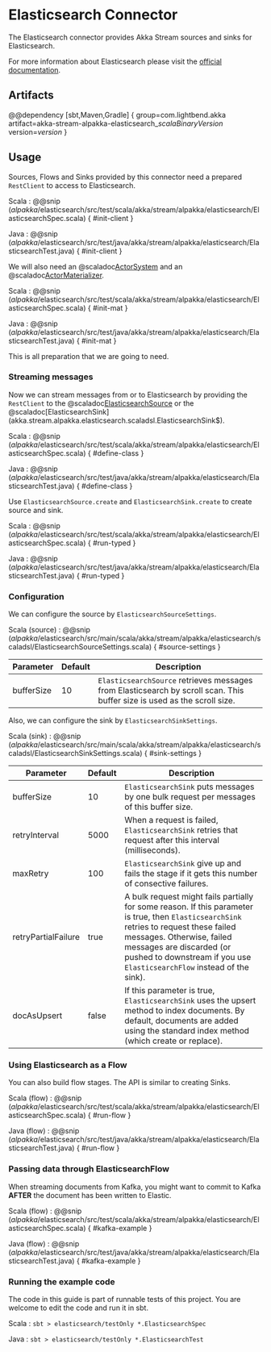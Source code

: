 # Elasticsearch Connector

The Elasticsearch connector provides Akka Stream sources and sinks for Elasticsearch.

For more information about Elasticsearch please visit the [official documentation](https://www.elastic.co/guide/index.html).

## Artifacts

@@dependency [sbt,Maven,Gradle] {
  group=com.lightbend.akka
  artifact=akka-stream-alpakka-elasticsearch_$scalaBinaryVersion$
  version=$version$
}

## Usage

Sources, Flows and Sinks provided by this connector need a prepared `RestClient` to access to Elasticsearch.

Scala
: @@snip ($alpakka$/elasticsearch/src/test/scala/akka/stream/alpakka/elasticsearch/ElasticsearchSpec.scala) { #init-client }

Java
: @@snip ($alpakka$/elasticsearch/src/test/java/akka/stream/alpakka/elasticsearch/ElasticsearchTest.java) { #init-client }

We will also need an @scaladoc[ActorSystem](akka.actor.ActorSystem) and an @scaladoc[ActorMaterializer](akka.stream.ActorMaterializer).

Scala
: @@snip ($alpakka$/elasticsearch/src/test/scala/akka/stream/alpakka/elasticsearch/ElasticsearchSpec.scala) { #init-mat }

Java
: @@snip ($alpakka$/elasticsearch/src/test/java/akka/stream/alpakka/elasticsearch/ElasticsearchTest.java) { #init-mat }

This is all preparation that we are going to need.

### Streaming messages

Now we can stream messages from or to Elasticsearch by providing the `RestClient` to the
@scaladoc[ElasticsearchSource](akka.stream.alpakka.elasticsearch.scaladsl.ElasticsearchSource$) or the
@scaladoc[ElasticsearchSink](akka.stream.alpakka.elasticsearch.scaladsl.ElasticsearchSink$).


Scala
: @@snip ($alpakka$/elasticsearch/src/test/scala/akka/stream/alpakka/elasticsearch/ElasticsearchSpec.scala) { #define-class }

Java
: @@snip ($alpakka$/elasticsearch/src/test/java/akka/stream/alpakka/elasticsearch/ElasticsearchTest.java) { #define-class }


Use `ElasticsearchSource.create` and `ElasticsearchSink.create` to create source and sink.

Scala
: @@snip ($alpakka$/elasticsearch/src/test/scala/akka/stream/alpakka/elasticsearch/ElasticsearchSpec.scala) { #run-typed }

Java
: @@snip ($alpakka$/elasticsearch/src/test/java/akka/stream/alpakka/elasticsearch/ElasticsearchTest.java) { #run-typed }


### Configuration

We can configure the source by `ElasticsearchSourceSettings`.

Scala (source)
: @@snip ($alpakka$/elasticsearch/src/main/scala/akka/stream/alpakka/elasticsearch/scaladsl/ElasticsearchSourceSettings.scala) { #source-settings }

| Parameter  | Default | Description                                                                                                              |
| ---------- | ------- | ------------------------------------------------------------------------------------------------------------------------ |
| bufferSize | 10      | `ElasticsearchSource` retrieves messages from Elasticsearch by scroll scan. This buffer size is used as the scroll size. | 

Also, we can configure the sink by `ElasticsearchSinkSettings`.

Scala (sink)
: @@snip ($alpakka$/elasticsearch/src/main/scala/akka/stream/alpakka/elasticsearch/scaladsl/ElasticsearchSinkSettings.scala) { #sink-settings }

| Parameter           | Default | Description                                                                                            |
| ------------------- | ------- | ------------------------------------------------------------------------------------------------------ |
| bufferSize          | 10      | `ElasticsearchSink` puts messages by one bulk request per messages of this buffer size.                |
| retryInterval       | 5000    | When a request is failed, `ElasticsearchSink` retries that request after this interval (milliseconds). |
| maxRetry            | 100     | `ElasticsearchSink` give up and fails the stage if it gets this number of consective failures.         | 
| retryPartialFailure | true    | A bulk request might fails partially for some reason. If this parameter is true, then `ElasticsearchSink` retries to request these failed messages. Otherwise, failed messages are discarded (or pushed to downstream if you use `ElasticsearchFlow` instead of the sink). |
| docAsUpsert         | false   | If this parameter is true, `ElasticsearchSink` uses the upsert method to index documents. By default, documents are added using the standard index method (which create or replace). |

### Using Elasticsearch as a Flow

You can also build flow stages. The API is similar to creating Sinks.

Scala (flow)
: @@snip ($alpakka$/elasticsearch/src/test/scala/akka/stream/alpakka/elasticsearch/ElasticsearchSpec.scala) { #run-flow }

Java (flow)
: @@snip ($alpakka$/elasticsearch/src/test/java/akka/stream/alpakka/elasticsearch/ElasticsearchTest.java) { #run-flow }

### Passing data through ElasticsearchFlow

When streaming documents from Kafka, you might want to commit to Kafka **AFTER** the document has been written to Elastic.

Scala (flow)
: @@snip ($alpakka$/elasticsearch/src/test/scala/akka/stream/alpakka/elasticsearch/ElasticsearchSpec.scala) { #kafka-example }

Java (flow)
: @@snip ($alpakka$/elasticsearch/src/test/java/akka/stream/alpakka/elasticsearch/ElasticsearchTest.java) { #kafka-example }



### Running the example code

The code in this guide is part of runnable tests of this project. You are welcome to edit the code and run it in sbt.

Scala
:   ```
    sbt
    > elasticsearch/testOnly *.ElasticsearchSpec
    ```

Java
:   ```
    sbt
    > elasticsearch/testOnly *.ElasticsearchTest
    ```
